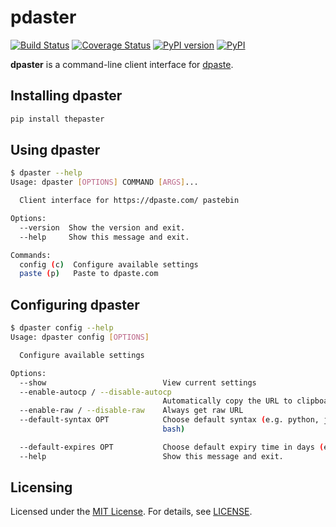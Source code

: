 # pdaster

[![Build Status](https://travis-ci.org/xvm32/dpaster.svg?branch=master)](https://travis-ci.org/xvm32/dpaster) [![Coverage Status](https://coveralls.io/repos/github/xvm32/dpaster/badge.svg?branch=master)](https://coveralls.io/github/xvm32/dpaster?branch=master) [![PyPI version](https://badge.fury.io/py/thepaster.svg)](https://pypi.org/project/thepaster/3.2.2/) [![PyPI](https://img.shields.io/badge/status-stable-brightgreen.svg)](https://pypi.org/project/thepaster/3.2.2/)

**dpaster** is a command-line client interface for [dpaste](https://dpaste.com/).

## Installing dpaster

```sh
pip install thepaster
```

## Using dpaster

```sh
$ dpaster --help
Usage: dpaster [OPTIONS] COMMAND [ARGS]...

  Client interface for https://dpaste.com/ pastebin

Options:
  --version  Show the version and exit.
  --help     Show this message and exit.

Commands:
  config (c)  Configure available settings
  paste (p)   Paste to dpaste.com
```

## Configuring dpaster

```sh
$ dpaster config --help
Usage: dpaster config [OPTIONS]

  Configure available settings

Options:
  --show                          View current settings
  --enable-autocp / --disable-autocp
                                  Automatically copy the URL to clipboard
  --enable-raw / --disable-raw    Always get raw URL
  --default-syntax OPT            Choose default syntax (e.g. python, java,
                                  bash)

  --default-expires OPT           Choose default expiry time in days (e.g. 10)
  --help                          Show this message and exit.
```

## Licensing

Licensed under the [MIT License](https://opensource.org/licenses/MIT). For details, see [LICENSE](https://github.com/xvm32/dpaster/blob/master/LICENSE).


